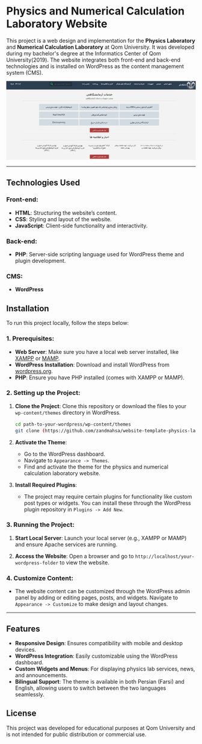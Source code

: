 # Physics and Numerical Calculation Laboratory Website

This project is a web design and implementation for the **Physics Laboratory** and **Numerical Calculation Laboratory** at Qom University. It was developed during my bachelor's degree at the Informatics Center of Qom University(2019). The website integrates both front-end and back-end technologies and is installed on WordPress as the content management system (CMS).

![Alt Text](images/Screenshot.png)



---
## Technologies Used

### Front-end:
- **HTML**: Structuring the website’s content.
- **CSS**: Styling and layout of the website.
- **JavaScript**: Client-side functionality and interactivity.

### Back-end:
- **PHP**: Server-side scripting language used for WordPress theme and plugin development.

### CMS:
- **WordPress**

## Installation

To run this project locally, follow the steps below:

### 1. Prerequisites:
- **Web Server**: Make sure you have a local web server installed, like [XAMPP](https://www.apachefriends.org/index.html) or [MAMP](https://www.mamp.info/en/).
- **WordPress Installation**: Download and install WordPress from [wordpress.org](https://wordpress.org/download/).
- **PHP**: Ensure you have PHP installed (comes with XAMPP or MAMP).

### 2. Setting up the Project:

1. **Clone the Project**: Clone this repository or download the files to your `wp-content/themes` directory in WordPress.
    ```bash
    cd path-to-your-wordpress/wp-content/themes
    git clone (https://github.com/zandmahsa/website-template-physics-lab-.git)
    ```

2. **Activate the Theme**: 
   - Go to the WordPress dashboard.
   - Navigate to `Appearance -> Themes`.
   - Find and activate the theme for the physics and numerical calculation laboratory website.

3. **Install Required Plugins**: 
   - The project may require certain plugins for functionality like custom post types or widgets. You can install these through the WordPress plugin repository in `Plugins -> Add New`.


### 3. Running the Project:

1. **Start Local Server**: Launch your local server (e.g., XAMPP or MAMP) and ensure Apache services are running.
   
2. **Access the Website**: Open a browser and go to `http://localhost/your-wordpress-folder` to view the website.

### 4. Customize Content:
- The website content can be customized through the WordPress admin panel by adding or editing pages, posts, and widgets. Navigate to `Appearance -> Customize` to make design and layout changes.

---

## Features

- **Responsive Design**: Ensures compatibility with mobile and desktop devices.
- **WordPress Integration**: Easily customizable using the WordPress dashboard.
- **Custom Widgets and Menus**: For displaying physics lab services, news, and announcements.
- **Bilingual Support**: The theme is available in both Persian (Farsi) and English, allowing users to switch between the two languages seamlessly.

  
## License

This project was developed for educational purposes at Qom University and is not intended for public distribution or commercial use.

